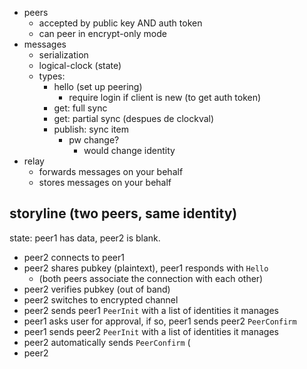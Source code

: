- peers
  - accepted by public key AND auth token
  - can peer in encrypt-only mode
- messages
  - serialization
  - logical-clock (state)
  - types:
    - hello (set up peering)
      - require login if client is new (to get auth token)
    - get: full sync
    - get: partial sync (despues de clockval)
    - publish: sync item
      - pw change?
        - would change identity
- relay
  - forwards messages on your behalf
  - stores messages on your behalf

## storyline (two peers, same identity)

state: peer1 has data, peer2 is blank.

- peer2 connects to peer1
- peer2 shares pubkey (plaintext), peer1 responds with `Hello`
  - (both peers associate the connection with each other)
- peer2 verifies pubkey (out of band)
- peer2 switches to encrypted channel
- peer2 sends peer1 `PeerInit` with a list of identities it manages
- peer1 asks user for approval, if so, peer1 sends peer2 `PeerConfirm`
- peer1 sends peer2 `PeerInit` with a list of identities it manages
- peer2 automatically sends `PeerConfirm` (
- peer2 

